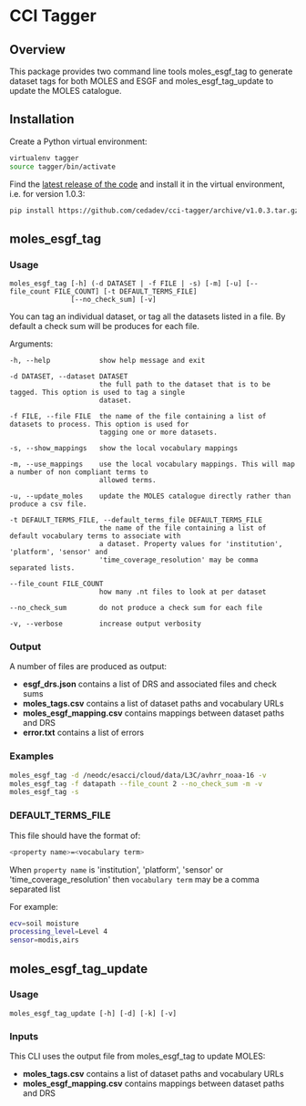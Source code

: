# CCI Tagger

## Overview

This package provides two command line tools moles_esgf_tag to generate dataset
tags for both MOLES and ESGF and moles_esgf_tag_update to update the MOLES catalogue.

## Installation

Create a Python virtual environment:

```bash
virtualenv tagger
source tagger/bin/activate
```

Find the [latest release of the code](https://github.com/cedadev/cci-tagger/releases) and install it in the virtual environment, i.e. for version 1.0.3:

```bash
pip install https://github.com/cedadev/cci-tagger/archive/v1.0.3.tar.gz
```

## moles_esgf_tag

### Usage

```
moles_esgf_tag [-h] (-d DATASET | -f FILE | -s) [-m] [-u] [--file_count FILE_COUNT] [-t DEFAULT_TERMS_FILE]
               [--no_check_sum] [-v]
```

You can tag an individual dataset, or tag all the datasets listed in a file. By default a check sum will be produces for each file.

Arguments:

    -h, --help            show help message and exit

    -d DATASET, --dataset DATASET
                          the full path to the dataset that is to be tagged. This option is used to tag a single
                          dataset.

    -f FILE, --file FILE  the name of the file containing a list of datasets to process. This option is used for
                          tagging one or more datasets.

    -s, --show_mappings   show the local vocabulary mappings

    -m, --use_mappings    use the local vocabulary mappings. This will map a number of non compliant terms to
                          allowed terms.

    -u, --update_moles    update the MOLES catalogue directly rather than produce a csv file.

    -t DEFAULT_TERMS_FILE, --default_terms_file DEFAULT_TERMS_FILE
                          the name of the file containing a list of default vocabulary terms to associate with
                          a dataset. Property values for 'institution', 'platform', 'sensor' and 
                          'time_coverage_resolution' may be comma separated lists.

    --file_count FILE_COUNT
                          how many .nt files to look at per dataset

    --no_check_sum        do not produce a check sum for each file

    -v, --verbose         increase output verbosity


### Output

A number of files are produced as output:
*  __esgf_drs.json__ contains a list of DRS and associated files and check sums
*  __moles_tags.csv__ contains a list of dataset paths and vocabulary URLs
*  __moles_esgf_mapping.csv__ contains mappings between dataset paths and DRS
*  __error.txt__ contains a list of errors

### Examples

```bash
moles_esgf_tag -d /neodc/esacci/cloud/data/L3C/avhrr_noaa-16 -v
moles_esgf_tag -f datapath --file_count 2 --no_check_sum -m -v
moles_esgf_tag -s
```

### DEFAULT\_TERMS\_FILE
This file should have the format of:
```bash
<property name>=<vocabulary term>
```

When `property name` is 'institution', 'platform', 'sensor' or 'time_coverage_resolution' then `vocabulary term` may be a comma separated list

For example:
```bash
ecv=soil moisture
processing_level=Level 4
sensor=modis,airs
```

## moles_esgf_tag_update

### Usage

```
moles_esgf_tag_update [-h] [-d] [-k] [-v]
```

### Inputs

This CLI uses the output file from moles_esgf_tag to update MOLES:
*  __moles_tags.csv__ contains a list of dataset paths and vocabulary URLs
*  __moles_esgf_mapping.csv__ contains mappings between dataset paths and DRS


